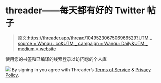 # threader——每天都有好的 Twitter 帖子

> 原文:[https://threader.app/thread/1049523067506966529?UTM _ source = Wanqu . co&UTM _ campaign = Wanqu+Daily&UTM _ medium = website](https://threader.app/thread/1049523067506966529?utm_source=wanqu.co&utm_campaign=Wanqu+Daily&utm_medium=website)

使用您的书签和已编译的线索登录以访问您的个人库

![](../Images/ba37f843dfb60b3260d6fdedaaeb56ce.png) By signing in you agree with Threader’s [Terms of Service](tos) & [Privacy Policy](privacy).